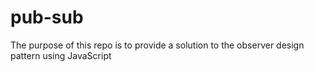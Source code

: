 # pub-sub
The purpose of this repo is to provide a solution to the observer design pattern using JavaScript

